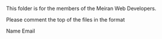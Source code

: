 This folder is for the members of the Meiran Web Developers.

Please comment the top of the files in the format

Name
Email
